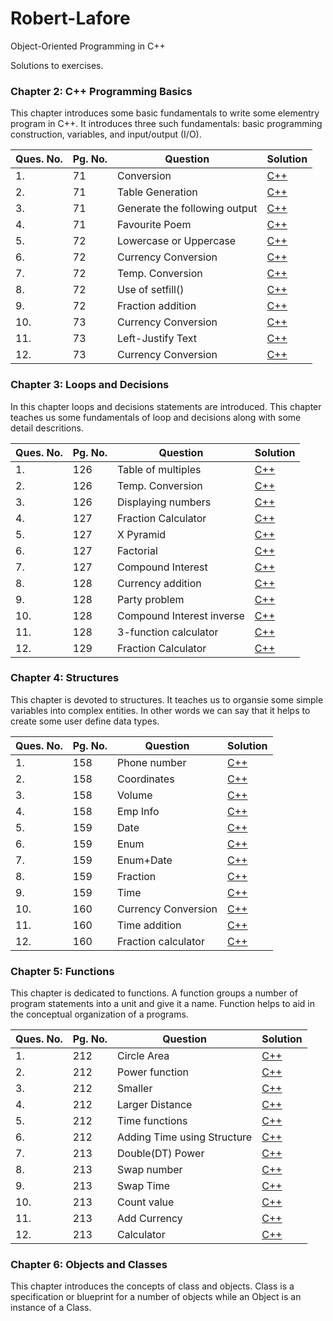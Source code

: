 # Robert-Lafore
Object-Oriented Programming in C++

Solutions to exercises.

### Chapter 2: C++ Programming Basics
This chapter introduces some basic fundamentals to write some elementry program in C++. It introduces three such fundamentals: basic programming construction, variables, and input/output (I/O).

|Ques. No.|Pg. No.|Question|Solution|
|---------|-------|--------|--------|
|1.|71|Conversion|[C++](./Chapter-2/1.cpp)|
|2.|71|Table Generation|[C++](./Chapter-2/2.cpp)|
|3.|71|Generate the following output|[C++](./Chapter-2/3.cpp)|
|4.|71|Favourite Poem|[C++](./Chapter-2/4.cpp)|
|5.|72|Lowercase or Uppercase|[C++](./Chapter-2/5.cpp)|
|6.|72|Currency Conversion|[C++](./Chapter-2/6.cpp)|
|7.|72|Temp. Conversion|[C++](./Chapter-2/7.cpp)|
|8.|72|Use of setfill()|[C++](./Chapter-2/8.cpp)|
|9.|72|Fraction addition|[C++](./Chapter-2/9.cpp)|
|10.|73|Currency Conversion|[C++](./Chapter-2/10.cpp)|
|11.|73|Left-Justify Text|[C++](./Chapter-2/11.cpp)|
|12.|73|Currency Conversion|[C++](./Chapter-2/12.cpp)|

### Chapter 3: Loops and Decisions
In this chapter loops and decisions statements are introduced. This chapter teaches us some fundamentals of loop and decisions along with some detail descritions.

|Ques. No.|Pg. No.|Question|Solution|
|---------|-------|--------|--------|
|1.|126|Table of multiples|[C++](./Chapter-3/1.cpp)|
|2.|126|Temp. Conversion|[C++](./Chapter-3/2.cpp)|
|3.|126|Displaying numbers|[C++](./Chapter-3/3.cpp)|
|4.|127|Fraction Calculator|[C++](./Chapter-3/4.cpp)|
|5.|127|X Pyramid|[C++](./Chapter-3/5.cpp)|
|6.|127|Factorial|[C++](./Chapter-3/6.cpp)|
|7.|127|Compound Interest|[C++](./Chapter-3/7.cpp)|
|8.|128|Currency addition|[C++](./Chapter-3/8.cpp)|
|9.|128|Party problem|[C++](./Chapter-3/9.cpp)|
|10.|128|Compound Interest inverse|[C++](./Chapter-3/10.cpp)|
|11.|128|3-function calculator|[C++](./Chapter-3/11.cpp)|
|12.|129|Fraction Calculator|[C++](./Chapter-3/12.cpp)|

### Chapter 4: Structures
This chapter is devoted to structures. It teaches us to organsie some simple variables into complex entities. In other words we can say that it helps to create some user define data types.

|Ques. No.|Pg. No.|Question|Solution|
|---------|-------|--------|--------|
|1.|158|Phone number|[C++](./Chapter-4/1.cpp)|
|2.|158|Coordinates|[C++](./Chapter-4/2.cpp)|
|3.|158|Volume|[C++](./Chapter-4/3.cpp)|
|4.|158|Emp Info|[C++](./Chapter-4/4.cpp)|
|5.|159|Date|[C++](./Chapter-4/5.cpp)|
|6.|159|Enum|[C++](./Chapter-4/6.cpp)|
|7.|159|Enum+Date|[C++](./Chapter-4/7.cpp)|
|8.|159|Fraction|[C++](./Chapter-4/8.cpp)|
|9.|159|Time|[C++](./Chapter-4/9.cpp)|
|10.|160|Currency Conversion|[C++](./Chapter-4/10.cpp)|
|11.|160|Time addition|[C++](./Chapter-4/11.cpp)|
|12.|160|Fraction calculator|[C++](./Chapter-4/12.cpp)|

### Chapter 5: Functions
This chapter is dedicated to functions. A function groups a number of program statements into a unit and give it a name. Function helps to aid in the conceptual organization of a programs.

|Ques. No.|Pg. No.|Question|Solution|
|---------|-------|--------|--------|
|1.|212|Circle Area|[C++](./Chapter-5/1.cpp)|
|2.|212|Power function|[C++](./Chapter-5/2.cpp)|
|3.|212|Smaller|[C++](./Chapter-5/3.cpp)|
|4.|212|Larger Distance|[C++](./Chapter-5/4.cpp)|
|5.|212|Time functions|[C++](./Chapter-5/5.cpp)|
|6.|212|Adding Time using Structure|[C++](./Chapter-5/6.cpp)|
|7.|213|Double(DT) Power|[C++](./Chapter-5/7.cpp)|
|8.|213|Swap number|[C++](./Chapter-5/8.cpp)|
|9.|213|Swap Time|[C++](./Chapter-5/9.cpp)|
|10.|213|Count value|[C++](./Chapter-5/10.cpp)|
|11.|213|Add Currency|[C++](./Chapter-5/11.cpp)|
|12.|213|Calculator|[C++](./Chapter-5/12.cpp)|

### Chapter 6: Objects and Classes
This chapter introduces the concepts of class and objects. Class is a specification or blueprint for a number of objects while an Object is an instance of a Class.
